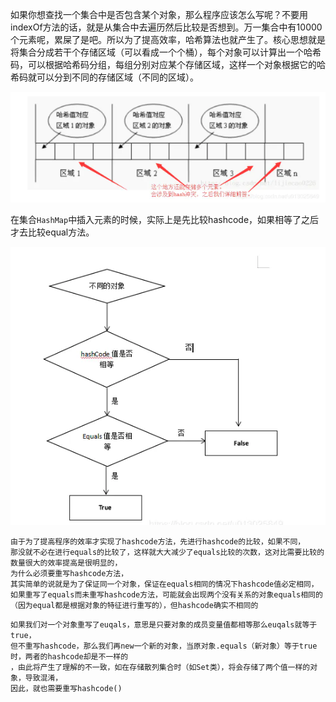 如果你想查找一个集合中是否包含某个对象，那么程序应该怎么写呢？不要用indexOf方法的话，就是从集合中去遍历然后比较是否想到。万一集合中有10000个元素呢，累屎了是吧。所以为了提高效率，哈希算法也就产生了。核心思想就是将集合分成若干个存储区域（可以看成一个个桶），每个对象可以计算出一个哈希码，可以根据哈希码分组，每组分别对应某个存储区域，这样一个对象根据它的哈希码就可以分到不同的存储区域（不同的区域）。



![image-20210308143307213](equals与hashcode.assets/image-20210308143307213.png)



在集合```HashMap```中插入元素的时候，实际上是先比较hashcode，如果相等了之后才去比较equal方法。

![image-20210308143534517](equals与hashcode.assets/image-20210308143534517.png)

```
由于为了提高程序的效率才实现了hashcode方法，先进行hashcode的比较，如果不同，
那没就不必在进行equals的比较了，这样就大大减少了equals比较的次数，这对比需要比较的数量很大的效率提高是很明显的，
为什么必须要重写hashcode方法，
其实简单的说就是为了保证同一个对象，保证在equals相同的情况下hashcode值必定相同，
如果重写了equals而未重写hashcode方法，可能就会出现两个没有关系的对象equals相同的
（因为equal都是根据对象的特征进行重写的），但hashcode确实不相同的
```

```
如果我们对一个对象重写了euqals，意思是只要对象的成员变量值都相等那么euqals就等于true，
但不重写hashcode，那么我们再new一个新的对象，当原对象.equals（新对象）等于true时，两者的hashcode却是不一样的
，由此将产生了理解的不一致，如在存储散列集合时（如Set类），将会存储了两个值一样的对象，导致混淆，
因此，就也需要重写hashcode()
```
